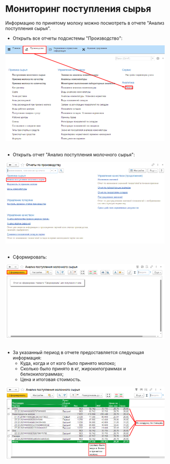 # Мониторинг поступления сырья


Информацию по принятому молоку можно посмотреть в отчете "Анализ
поступления сырья".


-   Открыть все отчеты подсистемы "Производство":

![](MonitoringMilkReceiving.assets/1.png)   
-   Открыть отчет "Анализ поступления молочного сырья":

![](MonitoringMilkReceiving.assets/2.png)   
-   Cформировать:

![](MonitoringMilkReceiving.assets/3.png)   
-   За указанный период в отчете предоставляется следующая информация:
    -   Куда, когда и от кого было принято молоко;
    -   Сколько было принято в кг, жирокилограммах и белкокилограммах;
    -   Цена и итоговая стоимость.

![](MonitoringMilkReceiving.assets/4.png)
